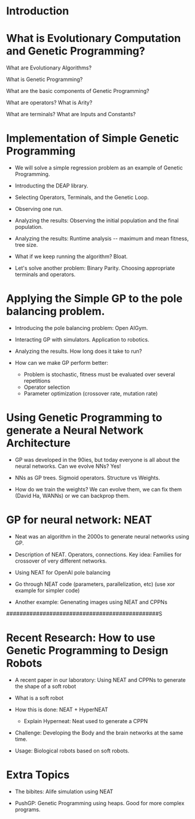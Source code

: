# Introduction

# What is Evolutionary Computation and Genetic Programming?

What are Evolutionary Algorithms?

What is Genetic Programming?

What are the basic components of Genetic Programming?

What are operators? What is Arity?

What are terminals? What are Inputs and Constants?

# Implementation of Simple Genetic Programming

- We will solve a simple regression problem as an example of Genetic Programming.

- Introducting the DEAP library.

- Selecting Operators, Terminals, and the Genetic Loop.

- Observing one run.

- Analyzing the results: Observing the initial population and the final population.

- Analyzing the results: Runtime analysis -- maximum and mean fitness, tree size.

- What if we keep running the algorithm? Bloat.

- Let's solve another problem: Binary Parity. Choosing appropriate terminals and operators.

# Applying the Simple GP to the pole balancing problem.

- Introducing the pole balancing problem: Open AIGym.

- Interacting GP with simulators. Application to robotics.

- Analyzing the results. How long does it take to run?

- How can we make GP perform better:
  - Problem is stochastic, fitness must be evaluated over several repetitions
  - Operator selection
  - Parameter optimization (crossover rate, mutation rate)

# Using Genetic Programming to generate a Neural Network Architecture

- GP was developed in the 90ies, but today everyone is all about the neural networks. Can we evolve NNs? Yes!

- NNs as GP trees. Sigmoid operators. Structure vs Weights.

- How do we train the weights? We can evolve them, we can fix them (David Ha, WANNs) or we can backprop them.

# GP for neural network: NEAT

- Neat was an algorithm in the 2000s to generate neural networks using GP.

- Description of NEAT. Operators, connections. Key idea: Families for crossover of very different networks.

- Using NEAT for OpenAI pole balancing

- Go through NEAT code (parameters, parallelization, etc) (use xor example for simpler code)

- Another example: Genenating images using NEAT and CPPNs

##############################################S
# Recent Research: How to use Genetic Programming to Design Robots

- A recent paper in our laboratory: Using NEAT and CPPNs to generate the shape of a soft robot

- What is a soft robot

- How this is done: NEAT + HyperNEAT
  - Explain Hyperneat: Neat used to generate a CPPN

- Challenge: Developing the Body and the brain networks at the same time.

- Usage: Biological robots based on soft robots.

# Extra Topics
- The bibites: Alife simulation using NEAT

- PushGP: Genetic Programming using heaps. Good for more complex programs.
